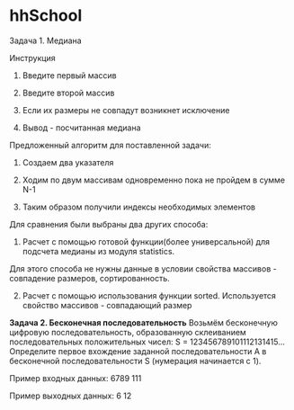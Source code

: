 # hhSchool
Задача 1. Медиана

Инструкция

1. Введите первый массив

2. Введите второй массив

3. Если их размеры не совпадут возникнет исключение

4. Вывод - посчитанная медиана



Предложенный алгоритм для поставленной задачи:

1. Создаем два указателя

2. Ходим по двум массивам одновременно пока не пройдем в сумме N-1

3. Таким образом получили индексы необходимых элементов



Для сравнения были выбраны два других способа:

1. Расчет с помощью готовой функции(более универсальной) для подсчета медианы из модуля statistics.

Для этого способа не нужны данные в условии свойства массивов - совпадение размеров, сортированность.

2. Расчет с помощью использования функции sorted. Используется свойство массивов - совпадающий размер


<b>Задача 2. Бесконечная последовательность</b>
Возьмём бесконечную цифровую последовательность, образованную склеиванием последовательных положительных чисел: S = 123456789101112131415...
Определите первое вхождение заданной последовательности A в бесконечной последовательности S (нумерация начинается с 1).

Пример входных данных:
6789
111

Пример выходных данных:
6
12
